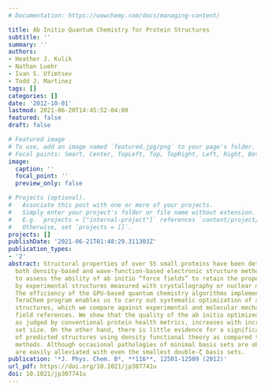 ```yaml
---
# Documentation: https://wowchemy.com/docs/managing-content/

title: Ab Initio Quantum Chemistry for Protein Structures
subtitle: ''
summary: ''
authors:
- Heather J. Kulik
- Nathan Luehr
- Ivan S. Ufimtsev
- Todd J. Martinez
tags: []
categories: []
date: '2012-10-01'
lastmod: 2021-06-20T14:45:52-04:00
featured: false
draft: false

# Featured image
# To use, add an image named `featured.jpg/png` to your page's folder.
# Focal points: Smart, Center, TopLeft, Top, TopRight, Left, Right, BottomLeft, Bottom, BottomRight.
image:
  caption: ''
  focal_point: ''
  preview_only: false

# Projects (optional).
#   Associate this post with one or more of your projects.
#   Simply enter your project's folder or file name without extension.
#   E.g. `projects = ["internal-project"]` references `content/project/deep-learning/index.md`.
#   Otherwise, set `projects = []`.
projects: []
publishDate: '2021-06-21T01:48:29.311303Z'
publication_types:
- '2'
abstract: Structural properties of over 55 small proteins have been determined using
  both density-based and wave-function-based electronic structure methods in order
  to assess the ability of ab initio “force fields” to retain the properties described
  by experimental structures measured with crystallography or nuclear magnetic resonance.
  The efficiency of the GPU-based quantum chemistry algorithms implemented in our
  TeraChem program enables us to carry out systematic optimization of ab initio protein
  structures, which we compare against experimental and molecular mechanics force
  field references. We show that the quality of the ab initio optimized structures,
  as judged by conventional protein health metrics, increases with increasing basis
  set size. On the other hand, there is little evidence for a significant improvement
  of predicted structures using density functional theory as compared to Hartree–Fock
  methods. Although occasional pathologies of minimal basis sets are observed, these
  are easily alleviated with even the smallest double-ζ basis sets.
publication: '*J. Phys. Chem. B*, **116**, 12501-12509 (2012)'
url_pdf: https://doi.org/10.1021/jp307741u
doi: 10.1021/jp307741u
---
```

